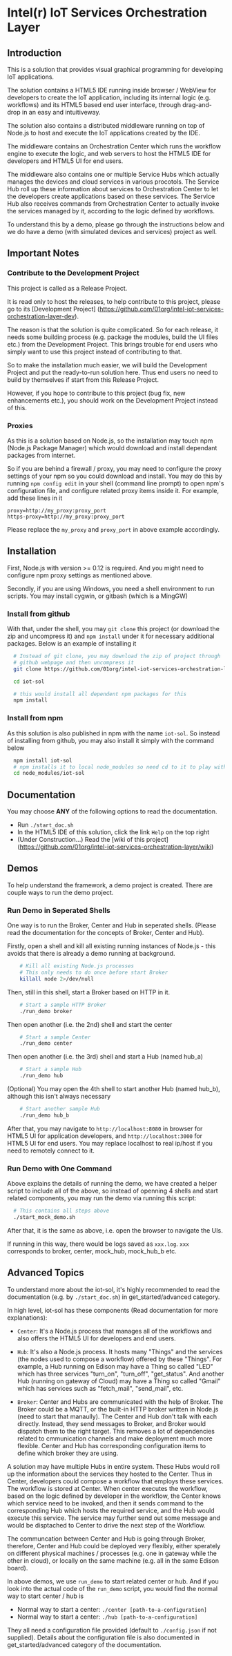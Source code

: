 Intel(r) IoT Services Orchestration Layer
====================================================
## Introduction

This is a solution that provides visual graphical programming for developing IoT applications.

The solution contains a HTML5 IDE running inside browser / WebView for developers to create the IoT application, including its internal logic (e.g. workflows) and its HTML5 based end user interface, through drag-and-drop in an easy and intuitiveway.

The solution also contains a distributed middleware running on top of Node.js to host and execute the IoT applications created by the IDE.

The middleware contains an Orchestration Center which runs the workflow engine to execute the logic, and web servers to host the HTML5 IDE for developers and HTML5 UI for end users. 

The middleware also contains one or multiple Service Hubs which actually manages the devices and cloud services in various procotols. The Service Hub roll up these information about services to Orchestration Center to let the developers create applications based on these services. The Service Hub also receives commands from Orchestration Center to actually invoke the services managed by it, according to the logic defined by workflows.

To understand this by a demo, please go through the instructions below and we do have a demo (with simulated devices and services) project as well.

## Important Notes

### Contribute to the Development Project

This project is called as a Release Project.

It is read only to host the releases, to help contribute to this project, please go to its [Development Project] (https://github.com/01org/intel-iot-services-orchestration-layer-dev). 

The reason is that the solution is quite complicated. So for each release, it needs some building process (e.g. package the modules, build the UI files etc.) from the Development Project. This brings trouble for end users who simply want to use this project instead of contributing to that.

So to make the installation much easier, we will build the Development Project and put the ready-to-run solution here. Thus end users no need to build by themselves if start from this Release Project. 

However, if you hope to contribute to this project (bug fix, new enhancements etc.), you should work on the Development Project instead of this.

### Proxies

As this is a solution based on Node.js, so the installation may touch npm (Node.js Package Manager) which would download and install dependant packages from internet.

So if you are behind a firewall / proxy, you may need to configure the proxy settings of your npm so you could download and install. You may do this by running `npm config edit` in your shell (command line prompt) to open npm's configuration file, and configure related proxy items inside it. For example, add these lines in it

```
proxy=http://my_proxy:proxy_port
https-proxy=http://my_proxy:proxy_port
```

Please replace the `my_proxy` and `proxy_port` in above example accordingly.

## Installation

First, Node.js with version >= 0.12 is required. And you might need to configure npm proxy settings as mentioned above.

Secondly, if you are using Windows, you need a shell environment to run scripts. You may install cygwin, or gitbash (which is a MingGW)

### Install from github

With that, under the shell, you may `git clone` this project (or download the zip and uncompress it) and `npm install` under it for necessary additional packages. Below is an example of installing it 

```bash
  # Instead of git clone, you may download the zip of project through
  # github webpage and then uncompress it
  git clone https://github.com/01org/intel-iot-services-orchestration-layer iot-sol

  cd iot-sol

  # this would install all dependent npm packages for this
  npm install
```

### Install from npm

As this solution is also published in npm with the name `iot-sol`. So instead of installing from github, you may also install it simply with the command below

```bash
  npm install iot-sol
  # npm installs it to local node_modules so need cd to it to play with it
  cd node_modules/iot-sol
```


## Documentation

You may choose **ANY** of the following options to read the documentation.

* Run `./start_doc.sh`
* In the HTML5 IDE of this solution, click the link `Help` on the top right 
* (Under Construction...) Read the [wiki of this project] (https://github.com/01org/intel-iot-services-orchestration-layer/wiki)

## Demos

To help understand the framework, a demo project is created. There are couple ways to run the demo project. 

### Run Demo in Seperated Shells

One way is to run the Broker, Center and Hub in seperated shells. (Please read the documentation for the concepts of Broker, Center and Hub).

Firstly, open a shell and kill all existing running instances of Node.js - this avoids that there is already a demo running at background.
```bash
    # Kill all existing Node.js processes
    # This only needs to do once before start Broker
    killall node 2>/dev/null
```

Then, still in this shell, start a Broker based on HTTP in it.
```bash
    # Start a sample HTTP Broker
    ./run_demo broker
```


Then open another (i.e. the 2nd) shell and start the center
```bash
    # Start a sample Center
    ./run_demo center
```

Then open another (i.e. the 3rd) shell and start a Hub (named hub_a)
```bash
    # Start a sample Hub
    ./run_demo hub 
```

(Optional) You may open the 4th shell to start another Hub (named hub_b), although this isn't always necessary
```bash
    # Start another sample Hub
    ./run_demo hub_b 
```


After that, you may navigate to `http://localhost:8080` in browser for HTML5 UI for application developers, and `http://localhost:3000` for HTML5 UI for end users. You may replace localhost to real ip/host if you need to remotely connect to it.

### Run Demo with One Command

Above explains the details of running the demo, we have created a helper script to include all of the above, so instead of openning 4 shells and start related components, you may run the demo via running this script:

```bash
  # This contains all steps above
  ./start_mock_demo.sh
```

After that, it is the same as above, i.e. open the browser to navigate the UIs.

If running in this way, there would be logs saved as `xxx.log`. `xxx` corresponds to broker, center, mock_hub, mock_hub_b etc.

## Advanced Topics

To understand more about the iot-sol, it's highly recommended to read the documentation (e.g. by `./start_doc.sh`) in get_started/advanced category. 

In high level, iot-sol has these components (Read documentation for more explanations):

* `Center`: It's a Node.js process that manages all of the workflows and also offers the HTML5 UI for developers and end users.

* `Hub`: It's also a Node.js process. It hosts many "Things" and the services (the nodes used to compose a workflow) offered by these "Things". For example, a Hub running on Edison may have a Thing so called "LED" which has three services "turn_on", "turn_off", "get_status". And another Hub (running on gateway of Cloud) may have a Thing so called "Gmail" which has services such as "fetch_mail", "send_mail", etc.

* `Broker`: Center and Hubs are communicated with the help of Broker. The Broker could be a MQTT, or the built-in HTTP broker written in Node.js (need to start that manaully). The Center and Hub don't talk with each directly. Instead, they send messages to Broker, and Broker would dispatch them to the right target. This removes a lot of dependencies related to cmmunication channels and make deployment much more flexible. Center and Hub has corresponding configuration items to define which broker they are using.

A solution may have multiple Hubs in entire system. These Hubs would roll up the information about the services they hosted to the Center. Thus in Center, developers could compose a workflow that employs these services. The workflow is stored at Center. When center executes the workflow, based on the logic defined by developer in the workflow, the Center knows which service need to be invoked, and then it sends command to the corresponding Hub which hosts the required service, and the Hub would execute this service. The service may further send out some message and would be disptached to Center to drive the next step of the Workflow.

The communcation between Center and Hub is going through Broker, therefore, Center and Hub could be deployed very flexibly, either sperately on different physical machines / processes (e.g. one in gateway while the other in cloud), or locally on the same machine (e.g. all in the same Edison board).

In above demos, we use `run_demo` to start related center or hub. And if you look into the actual code of the `run_demo` script, you would find the normal way to start center / hub is 

* Normal way to start a center: `./center [path-to-a-configuration]`
* Normal way to start a center: `./hub [path-to-a-configuration]`

They all need a configuration file provided (default to `./config.json` if not supplied). Details about the configuration file is also documented in get_started/advanced category of the documentation.




